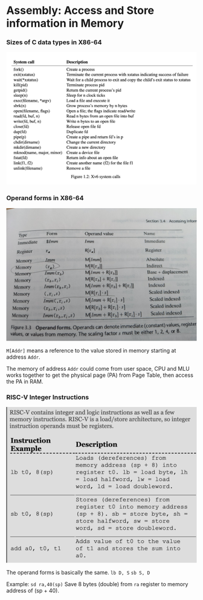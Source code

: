 # Assembly: Access and Store information in Memory

### Sizes of C data types in X86-64

![](../.gitbook/assets/image%20%2816%29.png)

### Operand forms in X86-64

![](../.gitbook/assets/image%20%2811%29.png)

`M[Addr]` means a reference to the value stored in memory starting at address `Addr`.

The memory of address `Addr` could come from user space, CPU and MLU works together to get the physical page \(PA\) from Page Table, then access the PA in RAM.

### RISC-V Integer Instructions

![](../.gitbook/assets/image%20%2831%29.png)

The operand forms is basically the same. `lb D, S` `sb S, D`

Example: `sd ra,40(sp)` Save 8 bytes \(double\) from `ra` register to memory address of \(sp + 40\).

